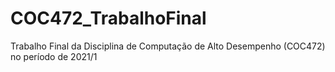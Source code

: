 # COC472_TrabalhoFinal
Trabalho Final da Disciplina de Computação de Alto Desempenho (COC472) no período de 2021/1
